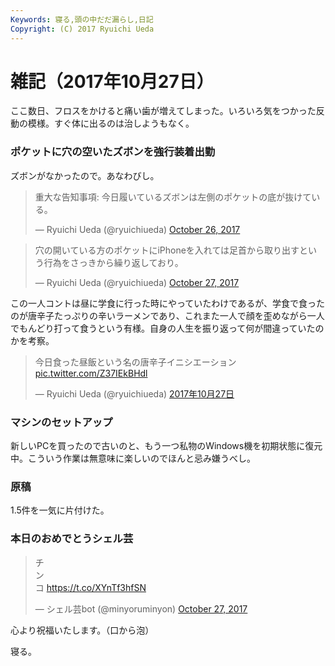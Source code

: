 ```yaml
---
Keywords: 寝る,頭の中だだ漏らし,日記
Copyright: (C) 2017 Ryuichi Ueda
---
```


# 雑記（2017年10月27日）

ここ数日、フロスをかけると痛い歯が増えてしまった。いろいろ気をつかった反動の模様。すぐ体に出るのは治しようもなく。

### ポケットに穴の空いたズボンを強行装着出勤

ズボンがなかったので。あなわびし。

<blockquote class="twitter-tweet"><p lang="ja" dir="ltr">重大な告知事項: 今日履いているズボンは左側のポケットの底が抜けている。</p>&mdash; Ryuichi Ueda (@ryuichiueda) <a href="https://twitter.com/ryuichiueda/status/923693787200622593?ref_src=twsrc%5Etfw">October 26, 2017</a></blockquote> <script async src="https://platform.twitter.com/widgets.js" charset="utf-8"></script>

<blockquote class="twitter-tweet" data-partner="tweetdeck"><p lang="ja" dir="ltr">穴の開いている方のポケットにiPhoneを入れては足首から取り出すという行為をさっきから繰り返しており。</p>&mdash; Ryuichi Ueda (@ryuichiueda) <a href="https://twitter.com/ryuichiueda/status/923748209196900353?ref_src=twsrc%5Etfw">October 27, 2017</a></blockquote>
<script async src="https://platform.twitter.com/widgets.js" charset="utf-8"></script>

この一人コントは昼に学食に行った時にやっていたわけであるが、学食で食ったのが唐辛子たっぷりの辛いラーメンであり、これまた一人で顔を歪めながら一人でもんどり打って食うという有様。自身の人生を振り返って何が間違っていたのかを考察。

<blockquote class="twitter-tweet" data-lang="ja"><p lang="ja" dir="ltr">今日食った昼飯という名の唐辛子イニシエーション <a href="https://t.co/Z37IEkBHdl">pic.twitter.com/Z37IEkBHdl</a></p>&mdash; Ryuichi Ueda (@ryuichiueda) <a href="https://twitter.com/ryuichiueda/status/923930570454732800?ref_src=twsrc%5Etfw">2017年10月27日</a></blockquote>
<script async src="https://platform.twitter.com/widgets.js" charset="utf-8"></script>


### マシンのセットアップ

新しいPCを買ったので古いのと、もう一つ私物のWindows機を初期状態に復元中。こういう作業は無意味に楽しいのでほんと忌み嫌うべし。

### 原稿

1.5件を一気に片付けた。

### 本日のおめでとうシェル芸

<blockquote class="twitter-tweet"><p lang="ja" dir="ltr">チ<br>ン<br>コ <a href="https://t.co/XYnTf3hfSN">https://t.co/XYnTf3hfSN</a></p>&mdash; シェル芸bot (@minyoruminyon) <a href="https://twitter.com/minyoruminyon/status/923849499818131456?ref_src=twsrc%5Etfw">October 27, 2017</a></blockquote> <script async src="https://platform.twitter.com/widgets.js" charset="utf-8"></script>

心より祝福いたします。（口から泡）


寝る。
